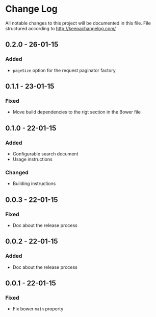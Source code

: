 # Change Log

All notable changes to this project will be documented in this
file. File structured according to <http://keepachangelog.com/>

## 0.2.0 - 26-01-15
### Added
- `pageSize` option for the request paginator factory

## 0.1.1 - 23-01-15
### Fixed
- Move build dependencies to the rigt section in the Bower file

## 0.1.0 - 22-01-15
### Added
- Configurable search document
- Usage instructions
### Changed
- Building instructions

## 0.0.3 - 22-01-15
### Fixed
- Doc about the release process

## 0.0.2 - 22-01-15
### Added
- Doc about the release process

## 0.0.1 - 22-01-15
### Fixed
- Fix bower `main` property
